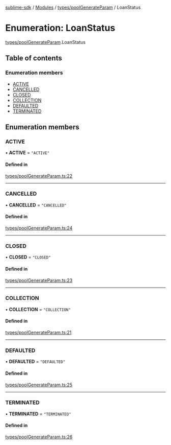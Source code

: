 [sublime-sdk](../README.md) / [Modules](../modules.md) / [types/poolGenerateParam](../modules/types_poolGenerateParam.md) / LoanStatus

# Enumeration: LoanStatus

[types/poolGenerateParam](../modules/types_poolGenerateParam.md).LoanStatus

## Table of contents

### Enumeration members

- [ACTIVE](types_poolGenerateParam.LoanStatus.md#active)
- [CANCELLED](types_poolGenerateParam.LoanStatus.md#cancelled)
- [CLOSED](types_poolGenerateParam.LoanStatus.md#closed)
- [COLLECTION](types_poolGenerateParam.LoanStatus.md#collection)
- [DEFAULTED](types_poolGenerateParam.LoanStatus.md#defaulted)
- [TERMINATED](types_poolGenerateParam.LoanStatus.md#terminated)

## Enumeration members

### ACTIVE

• **ACTIVE** = `"ACTIVE"`

#### Defined in

[types/poolGenerateParam.ts:22](https://github.com/sublime-finance/sublime-sdk/blob/7f1ca5d/src/types/poolGenerateParam.ts#L22)

___

### CANCELLED

• **CANCELLED** = `"CANCELLED"`

#### Defined in

[types/poolGenerateParam.ts:24](https://github.com/sublime-finance/sublime-sdk/blob/7f1ca5d/src/types/poolGenerateParam.ts#L24)

___

### CLOSED

• **CLOSED** = `"CLOSED"`

#### Defined in

[types/poolGenerateParam.ts:23](https://github.com/sublime-finance/sublime-sdk/blob/7f1ca5d/src/types/poolGenerateParam.ts#L23)

___

### COLLECTION

• **COLLECTION** = `"COLLECTION"`

#### Defined in

[types/poolGenerateParam.ts:21](https://github.com/sublime-finance/sublime-sdk/blob/7f1ca5d/src/types/poolGenerateParam.ts#L21)

___

### DEFAULTED

• **DEFAULTED** = `"DEFAULTED"`

#### Defined in

[types/poolGenerateParam.ts:25](https://github.com/sublime-finance/sublime-sdk/blob/7f1ca5d/src/types/poolGenerateParam.ts#L25)

___

### TERMINATED

• **TERMINATED** = `"TERMINATED"`

#### Defined in

[types/poolGenerateParam.ts:26](https://github.com/sublime-finance/sublime-sdk/blob/7f1ca5d/src/types/poolGenerateParam.ts#L26)

